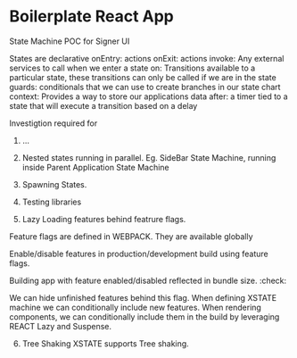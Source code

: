 # Boilerplate React App
State Machine POC for Signer UI

States are declarative
onEntry: actions
onExit: actions
invoke: Any external services to call when we enter a state
on: Transitions available to a particular state, these transitions can only be called if we are in the state
guards: conditionals that we can use to create branches in our state chart
context: Provides a way to store our applications data
after: a timer tied to a state that will execute a transition based on a delay

Investigtion required for 
1. ...

2. Nested states running in parallel. Eg. SideBar State Machine, running inside Parent Application State Machine

3. Spawning States.

4. Testing libraries

5. Lazy Loading features behind featrure flags.
<!-- https://medium.com/@avinash.ega_47164/excluding-work-in-progress-features-from-your-production-builds-using-webpack-feature-flags-and-5909c38c9314 -->

<!-- https://webpack.js.org/plugins/define-plugin/ -->
Feature flags are defined in WEBPACK. They are available globally

<!-- https://webpack.js.org/plugins/define-plugin/#feature-flags -->
Enable/disable features in production/development build using feature flags.

Building app with feature enabled/disabled reflected in bundle size. :check:

We can hide unfinished features behind this flag. When defining XSTATE machine we can conditionally include new features. 
When rendering components, we can conditionally include them in the build by leveraging REACT Lazy and Suspense. 

6. Tree Shaking
XSTATE supports Tree shaking. 
